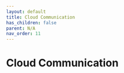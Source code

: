 ```yaml
---
layout: default
title: Cloud Communication
has_children: false
parent: N/A
nav_order: 11
---
```

# Cloud Communication